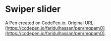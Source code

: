 # Swiper slider

A Pen created on CodePen.io. Original URL: [https://codepen.io/faridulhassan/pen/mqpamO](https://codepen.io/faridulhassan/pen/mqpamO).

